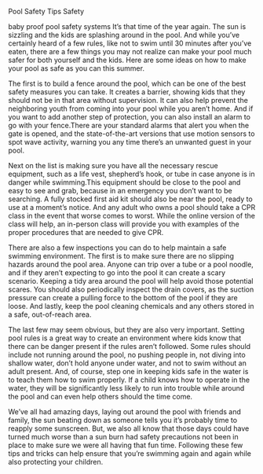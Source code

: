 Pool Safety Tips
Safety

baby proof pool safety systems
It’s that time of the year again. The sun is sizzling and the kids are splashing around in the pool. And while you’ve certainly heard of a few rules, like not to swim until 30 minutes after you’ve eaten, there are a few things you may not realize can make your pool much safer for both yourself and the kids. Here are some ideas on how to make your pool as safe as you can this summer.

The first is to build a fence around the pool, which can be one of the best safety measures you can take. It creates a barrier, showing kids that they should not be in that area without supervision. It can also help prevent the neighboring youth from coming into your pool while you aren’t home. And if you want to add another step of protection, you can also install an alarm to go with your fence.There are your standard alarms that alert you when the gate is opened, and the state-of-the-art versions that use motion sensors to spot wave activity, warning you any time there’s an unwanted guest in your pool.

Next on the list is making sure you have all the necessary rescue equipment, such as a life vest, shepherd’s hook, or tube in case anyone is in danger while swimming.This equipment should be close to the pool and easy to see and grab, because in an emergency you don’t want to be searching. A fully stocked first aid kit should also be near the pool, ready to use at a moment’s notice. And any adult who owns a pool should take a CPR class in the event that worse comes to worst. While the online version of the class will help, an in-person class will provide you with examples of the proper procedures that are needed to give CPR.

There are also a few inspections you can do to help maintain a safe swimming environment. The first is to make sure there are no slipping hazards around the pool area. Anyone can trip over a tube or a pool noodle, and if they aren’t expecting to go into the pool it can create a scary scenario. Keeping a tidy area around the pool will help avoid those potential scares. You should also periodically inspect the drain covers, as the suction pressure can create a pulling force to the bottom of the pool if they are loose. And lastly, keep the pool cleaning chemicals and any others stored in a safe, out-of-reach area.

The last few may seem obvious, but they are also very important. Setting pool rules is a great way to create an environment where kids know that there can be danger present if the rules aren’t followed. Some rules should include not running around the pool, no pushing people in, not diving into shallow water, don’t hold anyone under water, and not to swim without an adult present. And, of course, step one in keeping kids safe in the water is to teach them how to swim properly. If a child knows how to operate in the water, they will be significantly less likely to run into trouble while around the pool and can even help others should the time come.

We’ve all had amazing days, laying out around the pool with friends and family, the sun beating down as someone tells you it’s probably time to reapply some sunscreen. But, we also all know that those days could have turned much worse than a sun burn had safety precautions not been in place to make sure we were all having that fun time. Following these few tips and tricks can help ensure that you’re swimming again and again while also protecting your children.
